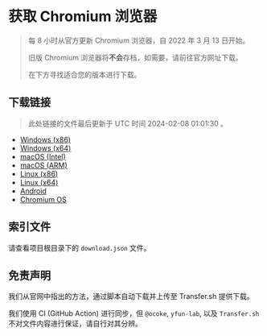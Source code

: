 # 获取 Chromium 浏览器

> 每 8 小时从官方更新 Chromium 浏览器，自 2022 年 3 月 13 日开始。
> 
> 旧版 Chromium 浏览器将**不会**存档，如需要，请前往官方网址下载。
>
> 在下方寻找适合您的版本进行下载。

## 下载链接

> 此处链接的文件最后更新于 UTC 时间 2024-02-08 01:01:30
。

- [Windows (x86)](https://transfer.sh/e6n6Ak6hHJ/Win.zip)
- [Windows (x64)](https://transfer.sh/C8pN2LNkfE/Win_x64.zip)
- [macOS (Intel)](https://transfer.sh/0r81YO9xCV/Mac.zip)
- [macOS (ARM)](https://transfer.sh/3NinteFPDz/Mac_Arm.zip)
- [Linux (x86)](https://transfer.sh/3h84DtavUt/Linux.zip)
- [Linux (x64)](https://transfer.sh/u5s2gsPB5D/Linux_x64.zip)
- [Android](https://transfer.sh/K8dJtq0zbb/Android.zip)
- [Chromium OS](https://transfer.sh/a2K2jXkW7r/Linux_ChromiumOS_Full.zip)

## 索引文件

请查看项目根目录下的 `download.json` 文件。

## 免责声明

我们从官网中指出的方法，通过脚本自动下载并上传至 Transfer.sh 提供下载。

我们使用 CI (GitHub Action) 进行同步，但 `@ocoke`, `yfun-lab`, 以及 `Transfer.sh` 不对文件内容进行保证，请自行对其分辨。

